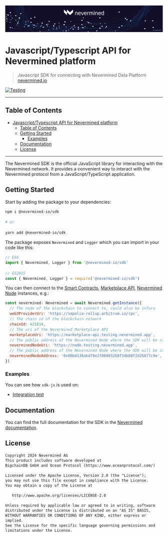 [![banner](https://raw.githubusercontent.com/nevermined-io/assets/main/images/logo/banner_logo.png)](https://nevermined.io)

# Javascript/Typescript API for Nevermined platform

> Javascript SDK for connecting with Nevermined Data Platform
> [nevermined.io](https://nevermined.io)

[![Testing](https://github.com/nevermined-io/sdk-js/actions/workflows/testing.yml/badge.svg?branch=main)](https://github.com/nevermined-io/sdk-js/actions/workflows/testing.yml)

---

## Table of Contents

- [Javascript/Typescript API for Nevermined platform](#javascripttypescript-api-for-nevermined-platform)
  - [Table of Contents](#table-of-contents)
  - [Getting Started](#getting-started)
    - [Examples](#examples)
  - [Documentation](#documentation)
  - [License](#license)

---

The Nevermined SDK is the official JavaScript library for interacting with the Nevermined network. It provides a convenient way to interact with the Nevermined protocol from a JavaScript/TypeScript application.

## Getting Started

Start by adding the package to your dependencies:

```bash
npm i @nevermined-io/sdk

# or

yarn add @nevermined-io/sdk
```

The package exposes `Nevermined` and `Logger` which you can import in your code like this:

```js
// ES6
import { Nevermined, Logger } from '@nevermined-io/sdk'

// ES2015
const { Nevermined, Logger } = require('@nevermined-io/sdk')
```

You can then connect to the [Smart Contracts](https://github.com/nevermined-io/contracts), [Marketplace API](https://github.com/nevermined-io/metadata), [Nevermined Node](https://github.com/nevermined-io/node) instances, e.g.:

```js
const nevermined: Nevermined = await Nevermined.getInstance({
  // The node of the blockchain to connect to, could also be infura
  web3ProviderUri: 'https://sepolia-rollup.arbitrum.io/rpc',
  // The chain id of the blockchain network
  chainId: 421614,
  // The uri of the Nevermined Marketplace API
  marketplaceUri: 'https://marketplace-api.testing.nevermined.app',
  // The public address of the Nevermined Node where the SDK will be connected
  neverminedNodeUri: 'https://node.testing.nevermined.app',
  // The public address of the Nevermined Node where the SDK will be connected
  neverminedNodeAddress: '0x00bd138abd70e2f00903268f3db08f2d25677c9e',
})
```

### Examples

You can see how `sdk-js` is used on:

- [Integration test](/integration/nevermined/)

## Documentation

You can find the full documentation for the SDK in the [Nevermined documentation](https://docs.nevermined.io/docs/nevermined-sdk/intro).

## License

```
Copyright 2024 Nevermined AG
This product includes software developed at
BigchainDB GmbH and Ocean Protocol (https://www.oceanprotocol.com/)

Licensed under the Apache License, Version 2.0 (the "License");
you may not use this file except in compliance with the License.
You may obtain a copy of the License at

   http://www.apache.org/licenses/LICENSE-2.0

Unless required by applicable law or agreed to in writing, software
distributed under the License is distributed on an "AS IS" BASIS,
WITHOUT WARRANTIES OR CONDITIONS OF ANY KIND, either express or implied.
See the License for the specific language governing permissions and
limitations under the License.
```
